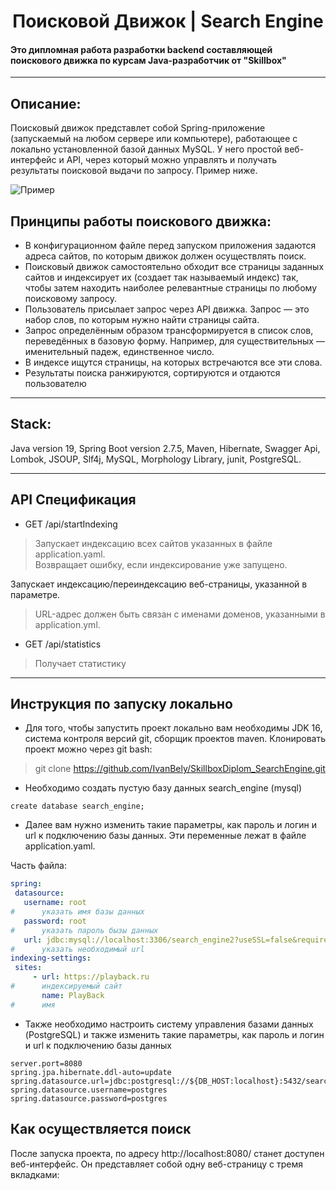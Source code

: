 # <h1 align="center">Поисковой Движок | Search Engine</h1>
#### Это дипломная работа разработки backend составляющей поискового движка по курсам Java-разработчик от "Skillbox"
***
## Описание:
Поисковый движок представлет собой Spring-приложение (запускаемый на любом сервере или компьютере), работающее с локально установленной базой данных MySQL. У него простой веб-интерфейс и API, через который можно управлять и получать результаты поисковой выдачи по запросу. Пример ниже.

![Пример](https://github.com/IvanBely/SkillboxDiplom_SearchEngine/blob/master/Readme.png)

## Принципы работы поискового движка:
* В конфигурационном файле перед запуском приложения задаются адреса сайтов, по которым движок должен осуществлять поиск.
* Поисковый движок самостоятельно обходит все страницы заданных сайтов и индексирует их (создает так называемый индекс) так, чтобы затем находить наиболее релевантные страницы по любому поисковому запросу.
* Пользователь присылает запрос через API движка. Запрос — это набор слов, по которым нужно найти страницы сайта.
* Запрос определённым образом трансформируется в список слов, переведённых в базовую форму. Например, для существительных — именительный падеж, единственное число.
* В индексе ищутся страницы, на которых встречаются все эти слова.
* Результаты поиска ранжируются, сортируются и отдаются пользователю

***

## Stack:
Java version 19, Spring Boot version 2.7.5, Maven, Hibernate, Swagger Api, Lombok, JSOUP, Slf4j, MySQL, Morphology Library, junit, PostgreSQL.

***

## API Спецификация

* GET /api/startIndexing

> Запускает индексацию всех сайтов указанных в файле application.yaml. <br>
> Возвращает ошибку, если индексирование уже запущено.

Запускает индексацию/переиндексацию веб-страницы, указанной в параметре.
> URL-адрес должен быть связан с именами доменов, указанными в application.yml.

* GET /api/statistics
> Получает статистику

***

## Инструкция по запуску локально
* Для того, чтобы запустить проект локально вам необходимы JDK 16, система контроля версий git, сборщик проектов maven.
Клонировать проект можно через git bash:
> git clone https://github.com/IvanBely/SkillboxDiplom_SearchEngine.git
* Необходимо создать пустую базу данных search_engine (mysql)
``` roomsql
create database search_engine;
 ```
* Далее вам нужно изменить такие параметры, как пароль и логин и url к подключению базы данных. Эти переменные лежат в файле application.yaml.

Часть файла:
 ``` yaml
spring:
  datasource:
    username: root
#      указать имя базы данных
    password: root
#      указать пароль бызы данных
    url: jdbc:mysql://localhost:3306/search_engine2?useSSL=false&requireSSL=false&allowPublicKeyRetrieval=true
#      указать необходимый url
indexing-settings:
  sites:
      - url: https://playback.ru
#      индексируемый сайт
        name: PlayBack
#      имя

``` 
* Также необходимо настроить систему управления базами данных (PostgreSQL) и также изменить такие параметры, как пароль и логин и url к подключению базы данных
 ``` properties
server.port=8080
spring.jpa.hibernate.ddl-auto=update
spring.datasource.url=jdbc:postgresql://${DB_HOST:localhost}:5432/search_engine
spring.datasource.username=postgres
spring.datasource.password=postgres
```
## Как осуществляется поиск
После запуска проекта, по адресу http://localhost:8080/ станет доступен веб-интерфейс. Он представляет собой одну веб-страницу с тремя вкладками:
